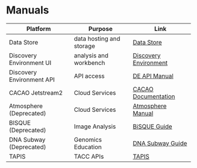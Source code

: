 # Manuals

| Platform | Purpose | Link |
|----------|---------|------|
| Data Store | data hosting and storage | [Data Store](https://learning.cyverse.org/ds) |
| Discovery Environment UI | analysis and workbench | [Discovery Environment](https://learning.cyverse.org/de) |
| Discovery Environment API | API access | [DE API Manual](https://docs.cyverse.org/services/getting_started/) |
| CACAO Jetstream2 | Cloud Services | [CACAO Documentation](https://docs.jetstream-cloud.org/ui/cacao/overview/) | 
| Atmosphere (Deprecated) | Cloud Services | [Atmosphere Manual](https://cyverse.atlassian.net/wiki/spaces/atmman/overview) |
| BISQUE (Deprecated) | Image Analysis | [BiSQUE Guide](https://cyverse.atlassian.net/wiki/spaces/BIS/overview) |
| DNA Subway (Deprecated) | Genomics Education | [DNA Subway Guide](https://learning.cyverse.org/dna_subway_guide/) |
| TAPIS | TACC APIs | [TAPIS](https://tapis-project.org/) |
